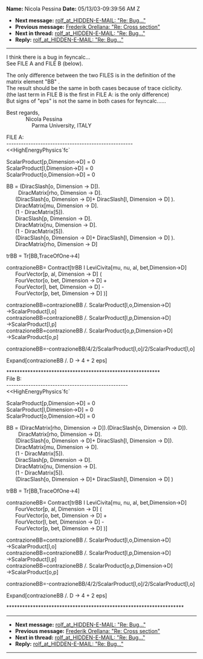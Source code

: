 **Name:** Nicola Pessina
**Date:** 05/13/03-09:39:56 AM Z

  - **Next message:** [rolf_at_HIDDEN-E-MAIL: "Re: Bug..."](0146.html)
  - **Previous message:** [Frederik Orellana: "Re: Cross
    section"](0144.html)
  - **Next in thread:** [rolf_at_HIDDEN-E-MAIL: "Re: Bug..."](0146.html)
  - **Reply:** [rolf_at_HIDDEN-E-MAIL: "Re: Bug..."](0146.html)

-----

I think there is a bug in feyncalc...  
See FILE A and FILE B (below).  

The only difference between the two FILES is in the definition of the  
matrix element "BB" .  
The result should be the same in both cases because of trace
ciclicity.  
(the last term in FILE B is the first in FILE A: is the only
difference)  
But signs of "eps" is not the same in both cases for feyncalc......  

Best regards,  
             Nicola Pessina  
                 Parma University, ITALY  

FILE A:  
\----------------------------------------------------  
<<HighEnergyPhysics\`fc\`  

ScalarProduct[p,Dimension-\>D] = 0  
ScalarProduct[l,Dimension-\>D] = 0  
ScalarProduct[o,Dimension-\>D] = 0  

BB = (DiracSlash[o, Dimension -\> D]).  
        DiracMatrix[rho, Dimension -\> D].  
      (DiracSlash[o, Dimension -\> D]+ DiracSlash[l,
Dimension -\> D] ).  
      DiracMatrix[mu, Dimension -\> D].  
      (1 - DiracMatrix[5]).  
      DiracSlash[p, Dimension -\> D].  
      DiracMatrix[nu, Dimension -\> D].  
      (1 - DiracMatrix[5]).  
      (DiracSlash[o, Dimension -\> D]+ DiracSlash[l,
Dimension -\> D] ).  
      DiracMatrix[rho, Dimension -\> D]  

trBB = Tr[BB,TraceOfOne-\>4]  

contrazioneBB= Contract[trBB I LeviCivita[mu, nu, al,
bet,Dimension-\>D]  
      FourVector[p, al, Dimension -\> D] (  
      FourVector[o, bet, Dimension -\> D] +  
      FourVector[l, bet, Dimension -\> D] -  
      FourVector[p, bet, Dimension -\> D] )]  

contrazioneBB=contrazioneBB /.
ScalarProduct[l,o,Dimension-\>D]  
\-\>ScalarProduct[l,o]  
contrazioneBB=contrazioneBB /.
ScalarProduct[l,p,Dimension-\>D]  
\-\>ScalarProduct[l,p]  
contrazioneBB=contrazioneBB /.
ScalarProduct[o,p,Dimension-\>D]  
\-\>ScalarProduct[o,p]  

contrazioneBB=-contrazioneBB/4/2/ScalarProduct[l,o]/2/ScalarProduct[l,o]  

Expand[contrazioneBB /. D -\> 4 + 2 eps]  

\*\*\*\*\*\*\*\*\*\*\*\*\*\*\*\*\*\*\*\*\*\*\*\*\*\*\*\*\*\*\*\*\*\*\*\*\*\*\*\*\*\*\*\*\*\*\*\*\*\*\*\*\*\*\*\*\*\*  
File B:  
\--------------------------------------------------  
<<HighEnergyPhysics\`fc\`  

ScalarProduct[p,Dimension-\>D] = 0  
ScalarProduct[l,Dimension-\>D] = 0  
ScalarProduct[o,Dimension-\>D] = 0  

BB = (DiracMatrix[rho, Dimension -\> D]).(DiracSlash[o,
Dimension -\> D]).  
        DiracMatrix[rho, Dimension -\> D].  
      (DiracSlash[o, Dimension -\> D]+ DiracSlash[l,
Dimension -\> D]).  
      DiracMatrix[mu, Dimension -\> D].  
      (1 - DiracMatrix[5]).  
      DiracSlash[p, Dimension -\> D].  
      DiracMatrix[nu, Dimension -\> D].  
      (1 - DiracMatrix[5]).  
      (DiracSlash[o, Dimension -\> D]+ DiracSlash[l,
Dimension -\> D] )  

trBB = Tr[BB,TraceOfOne-\>4]  

contrazioneBB= Contract[trBB I LeviCivita[mu, nu, al,
bet,Dimension-\>D]  
      FourVector[p, al, Dimension -\> D] (  
      FourVector[o, bet, Dimension -\> D] +  
      FourVector[l, bet, Dimension -\> D] -  
      FourVector[p, bet, Dimension -\> D] )]  

contrazioneBB=contrazioneBB /.
ScalarProduct[l,o,Dimension-\>D]  
\-\>ScalarProduct[l,o]  
contrazioneBB=contrazioneBB /.
ScalarProduct[l,p,Dimension-\>D]  
\-\>ScalarProduct[l,p]  
contrazioneBB=contrazioneBB /.
ScalarProduct[o,p,Dimension-\>D]  
\-\>ScalarProduct[o,p]  

contrazioneBB=-contrazioneBB/4/2/ScalarProduct[l,o]/2/ScalarProduct[l,o]  

Expand[contrazioneBB /. D -\> 4 + 2 eps]  

\*\*\*\*\*\*\*\*\*\*\*\*\*\*\*\*\*\*\*\*\*\*\*\*\*\*\*\*\*\*\*\*\*\*\*\*\*\*\*\*\*\*\*\*\*\*\*\*\*\*\*\*\*\*\*\*\*\*\*\*\*\*\*\*\*\*\*  

-----

  - **Next message:** [rolf_at_HIDDEN-E-MAIL: "Re: Bug..."](0146.html)
  - **Previous message:** [Frederik Orellana: "Re: Cross
    section"](0144.html)
  - **Next in thread:** [rolf_at_HIDDEN-E-MAIL: "Re: Bug..."](0146.html)
  - **Reply:** [rolf_at_HIDDEN-E-MAIL: "Re: Bug..."](0146.html)

-----

